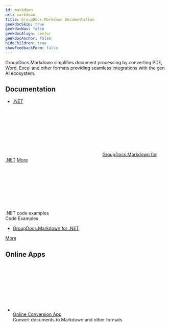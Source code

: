```yaml
---
id: markdown
url: markdown
title: GroupDocs.Markdown Documentation
geekdocSkip: true
geekdocNav: false
geekdocAlign: center
geekdocAnchor: false
hideChildren: true
showFeedbackForm: false
---
```


<div class="gdoc-list-descr">
    GroupDocs.Markdown simplifies document processing by converting PDF, Word, Excel and other formats providing seamless integrations with the gen AI ecosystem.
</div>

<h2 class="gdoc-product-title">Documentation</h2>

<div class="gdoc-platform-links">
    <ul>
        <li><a href="#markdown_net">.NET</a></li>
    </ul>
</div>

<div class="gdoc-platforms">
    <div class="gdoc-platform">
        <a id="markdown_net"></a>
        <div class="gdoc-platform__header">
            <svg class="gdoc-platform__header-icon"><use xlink:href="/img/groupdocs-stack.svg#net"></use></svg>
            <a class="gdoc-platform__header-title" href='/markdown/net/'>GroupDocs.Markdown for .NET</a>
            <a class="gdoc-platform__header-btn" href='/markdown/net/'>More</a>
        </div>
        <div class="gdoc-platform__cols">
            <!-- <div class="gdoc-platform__col">
                <div class="gdoc-platform__col-title">
                    <svg class="gdoc-platform__col-icon"><use xlink:href="/img/groupdocs-stack.svg#time"></use></svg>
                    <div>Getting started</div>
                </div>
                <div class="gdoc-platform__col-descr">Start quickly with our getting started documentation</div>
                <ul class="gdoc-platform__col-links">
                    <li><a href='/markdown/net/supported-document-formats/'>Supported Document Formats</a></li>
                    <li><a href='/markdown/net/quick-start-guide/'>Quick Start Guide</a></li>
                    <li><a href='/markdown/net/how-to-run-code-examples/'>Running Examples</a></li>
                </ul>
            </div>
            <div class="gdoc-platform__col">
                <div class="gdoc-platform__col-title">
                    <svg class="gdoc-platform__col-icon"><use xlink:href="/img/groupdocs-stack.svg#document"></use></svg>
                    <div>Developer Guide</div>
                </div>
                <div class="gdoc-platform__col-descr">Articles and guidelines for document export</div>
                <ul class="gdoc-platform__col-links">
                    <li><a href='/markdown/net/export-pdf-to-markdown/'>Export PDF Documents</a></li>
                    <li><a href='/markdown/net/export-word-to-markdown/'>Export Word Documents</a></li>
                    <li><a href='/markdown/net/export-excel-to-markdown/'>Export Excel Spreadsheets</a></li>
                    <li><a href='/markdown/net/export-ebook-to-markdown/'>Export eBooks</a></li>
                    <li><a href='/markdown/net/export-text-files-to-markdown/'>Export Text Files</a></li>
                </ul>
            </div> -->
            <div class="gdoc-platform__col">
                <div class="gdoc-platform__col-title">
                    <svg class="gdoc-platform__col-icon"><use xlink:href="/img/groupdocs-stack.svg#git-big"></use></svg>
                    <div>.NET code examples</div>
                </div>
                <div class="gdoc-platform__col-descr">Code Examples</div>
                <ul class="gdoc-platform__col-links gdoc-platform__col-links--alt">
                    <li> <a href='https://github.com/groupdocs-markdown/GroupDocs.Markdown-for-.NET'>GroupDocs.Markdown for
                            .NET</a></li>
                </ul>
            </div>
        </div>
        <div class="gdoc-platform__footer">
            <a class="gdoc-platform__footer-btn" href='/markdown/net/'>More</a>
        </div>
    </div>
</div>

<h2 class="gdoc-product-title">Online Apps</h2>

<div class="gdoc-product-examples">
    <div class="gdoc-product-example">
        <ul class="gdoc-product-example__list gdoc-product-example__list--app">
            <li>
                <svg class="gdoc-product-example__icon"><use xlink:href="/img/groupdocs-stack.svg#app"></use></svg>
                <div>
                    <a class="gdoc-product-example__link"
                        href="https://products.groupdocs.app/conversion/total">Online Conversion App</a>
                    <div class="gdoc-product-example__descr">Convert documents to Markdown and other formats</div>
                </div>
            </li>
        </ul>
    </div>
</div>
